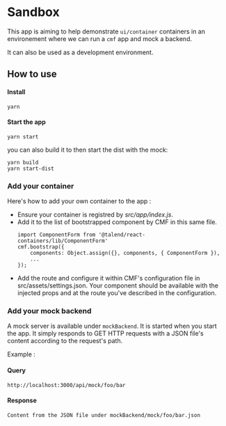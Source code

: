 # Sandbox

This app is aiming to help demonstrate `ui/container` containers in an environement where we can run a `cmf` app and mock a backend.

It can also be used as a development environment.

## How to use

#### Install
```
yarn
```

#### Start the app
```
yarn start
```

you can also build it to then start the dist with the mock:

```
yarn build
yarn start-dist
```


### Add your container
Here's how to add your own container to the app :
- Ensure your container is registred by _src/app/index.js_.
- Add it to the list of bootstrapped component by CMF in this same file.
	```
	import ComponentForm from '@talend/react-containers/lib/ComponentForm'
	cmf.bootstrap({
		components: Object.assign({}, components, { ComponentForm }),
		...
	});
	```
- Add the route and configure it within CMF's configuration file in src/assets/settings.json. Your component should be available with the injected props and at the route you've described in the configuration.

### Add your mock backend

A mock server is available under `mockBackend`. It is started when you start the app.
It simply responds to GET HTTP requests with a JSON file's content according to the request's path.

Example :

#### Query
```
http://localhost:3000/api/mock/foo/bar
```
#### Response
```
Content from the JSON file under mockBackend/mock/foo/bar.json
```

